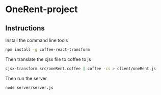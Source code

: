 # OneRent-project

## Instructions

Install the command line tools

```sh
npm install -g coffee-react-transform
```

Then translate the cjsx file to coffee to js

```sh
cjsx-transform src/oneRent.coffee | coffee -cs > client/oneRent.js
```

Then run the server
```sh
node server/server.js
```
